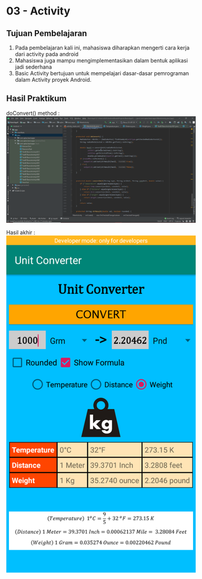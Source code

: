 # 03 - Activity

## Tujuan Pembelajaran

1. Pada pembelajaran kali ini, mahasiswa diharapkan mengerti cara kerja dari activity pada android
2. Mahasiswa juga mampu mengimplementasikan dalam bentuk aplikasi jadi sederhana
3. Basic Activity bertujuan untuk mempelajari dasar-dasar pemrograman dalam Activity proyek Android.

## Hasil Praktikum

doConvert() method :
![doConvert()](img/ss-doconvert.png)

Hasil akhir :
![Hasil Akhir](img/hasil-akhir.png)

